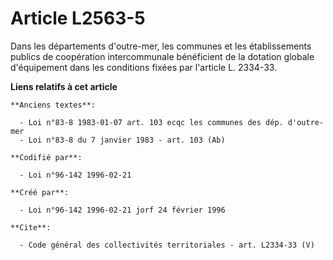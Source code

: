 # Article L2563-5

Dans les départements d'outre-mer, les communes et les établissements publics de coopération intercommunale bénéficient de la
dotation globale d'équipement dans les conditions fixées par l'article L. 2334-33.

**Liens relatifs à cet article**

	**Anciens textes**:

	  - Loi n°83-8 1983-01-07 art. 103 ecqc les communes des dép. d'outre-mer
	  - Loi n°83-8 du 7 janvier 1983 - art. 103 (Ab)

	**Codifié par**:

	  - Loi n°96-142 1996-02-21

	**Créé par**:

	  - Loi n°96-142 1996-02-21 jorf 24 février 1996

	**Cite**:

	  - Code général des collectivités territoriales - art. L2334-33 (V)
